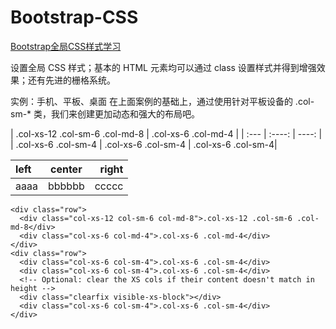 # Bootstrap-CSS
[Bootstrap全局CSS样式学习](http://v3.bootcss.com/css/#overview)

设置全局 CSS 样式；基本的 HTML 元素均可以通过 class 设置样式并得到增强效果；还有先进的栅格系统。

实例：手机、平板、桌面
在上面案例的基础上，通过使用针对平板设备的 .col-sm-* 类，我们来创建更加动态和强大的布局吧。

| .col-xs-12 .col-sm-6 .col-md-8 | .col-xs-6 .col-md-4 |
| :--- | :----: | ----: |
| .col-xs-6 .col-sm-4 | .col-xs-6 .col-sm-4 | .col-xs-6 .col-sm-4|

| left | center | right |
| :--- | :----: | ----: |
| aaaa | bbbbbb | ccccc |


```
<div class="row">
  <div class="col-xs-12 col-sm-6 col-md-8">.col-xs-12 .col-sm-6 .col-md-8</div>
  <div class="col-xs-6 col-md-4">.col-xs-6 .col-md-4</div>
</div>
<div class="row">
  <div class="col-xs-6 col-sm-4">.col-xs-6 .col-sm-4</div>
  <div class="col-xs-6 col-sm-4">.col-xs-6 .col-sm-4</div>
  <!-- Optional: clear the XS cols if their content doesn't match in height -->
  <div class="clearfix visible-xs-block"></div>
  <div class="col-xs-6 col-sm-4">.col-xs-6 .col-sm-4</div>
</div>
```
